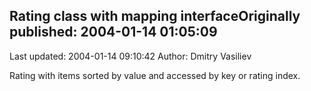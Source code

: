 ## Rating class with mapping interfaceOriginally published: 2004-01-14 01:05:09 
Last updated: 2004-01-14 09:10:42 
Author: Dmitry Vasiliev 
 
Rating with items sorted by value and accessed by key or rating index.